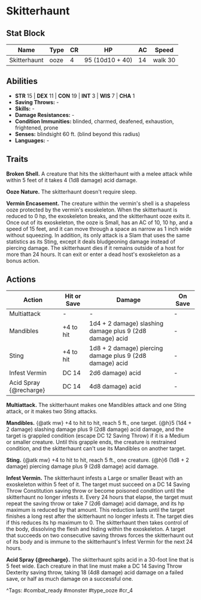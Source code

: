 # Skitterhaunt

## Stat Block

| Name | Type | CR | HP | AC | Speed |
|------|------|----|----|----|-------|
| Skitterhaunt | ooze | 4 | 95 (10d10 + 40) | 14 | walk 30 |

## Abilities

- **STR** 15 | **DEX** 11 | **CON** 19 | **INT** 3 | **WIS** 7 | **CHA** 1
- **Saving Throws:** -  
- **Skills:** -  
- **Damage Resistances:** -  
- **Condition Immunities:** blinded, charmed, deafened, exhaustion, frightened, prone  
- **Senses:** blindsight 60 ft. (blind beyond this radius)  
- **Languages:** -

## Traits

**Broken Shell.** A creature that hits the skitterhaunt with a melee attack while within 5 feet of it takes 4 (1d8 damage) acid damage.

**Ooze Nature.** The skitterhaunt doesn't require sleep.

**Vermin Encasement.** The creature within the vermin's shell is a shapeless ooze protected by the vermin's exoskeleton. When the skitterhaunt is reduced to 0 hp, the exoskeleton breaks, and the skitterhaunt ooze exits it. Once out of its exoskeleton, the ooze is Small, has an AC of 10, 10 hp, and a speed of 15 feet, and it can move through a space as narrow as 1 inch wide without squeezing. In addition, its only attack is a Slam that uses the same statistics as its Sting, except it deals bludgeoning damage instead of piercing damage. The skitterhaunt dies if it remains outside of a host for more than 24 hours. It can exit or enter a dead host's exoskeleton as a bonus action.


## Actions

| Action | Hit or Save | Damage | On Save |
|--------|--------------|--------|----------|
| Multiattack | - | - | - |
| Mandibles | +4 to hit | 1d4 + 2 damage) slashing damage plus 9 (2d8 damage) acid | - |
| Sting | +4 to hit | 1d8 + 2 damage) piercing damage plus 9 (2d8 damage) acid | - |
| Infest Vermin | DC 14 | 2d6 damage) acid | - |
| Acid Spray {@recharge} | DC 14 | 4d8 damage) acid | - |

**Multiattack.** The skitterhaunt makes one Mandibles attack and one Sting attack, or it makes two Sting attacks.

**Mandibles.** {@atk mw} +4 to hit to hit, reach 5 ft., one target. {@h}5 (1d4 + 2 damage) slashing damage plus 9 (2d8 damage) acid damage, and the target is grappled condition (escape DC 12 Saving Throw) if it is a Medium or smaller creature. Until this grapple ends, the creature is restrained condition, and the skitterhaunt can't use its Mandibles on another target.

**Sting.** {@atk mw} +4 to hit to hit, reach 5 ft., one creature. {@h}6 (1d8 + 2 damage) piercing damage plus 9 (2d8 damage) acid damage.

**Infest Vermin.** The skitterhaunt infests a Large or smaller Beast with an exoskeleton within 5 feet of it. The target must succeed on a DC 14 Saving Throw Constitution saving throw or become poisoned condition until the skitterhaunt no longer infests it. Every 24 hours that elapse, the target must repeat the saving throw or take 7 (2d6 damage) acid damage, and its hp maximum is reduced by that amount. This reduction lasts until the target finishes a long rest after the skitterhaunt no longer infests it. The target dies if this reduces its hp maximum to 0. The skitterhaunt then takes control of the body, dissolving the flesh and hiding within the exoskeleton. A target that succeeds on two consecutive saving throws forces the skitterhaunt out of its body and is immune to the skitterhaunt's Infest Vermin for the next 24 hours.

**Acid Spray {@recharge}.** The skitterhaunt spits acid in a 30-foot line that is 5 feet wide. Each creature in that line must make a DC 14 Saving Throw Dexterity saving throw, taking 18 (4d8 damage) acid damage on a failed save, or half as much damage on a successful one.


^Tags: #combat_ready #monster #type_ooze #cr_4